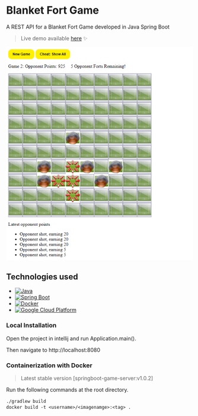 # Blanket Fort Game
A REST API for a Blanket Fort Game developed in Java Spring Boot

>Live demo available [here](https://springboot-game-server-mch4m52ieq-uc.a.run.app/) :sparkles:

![screenshot](./screenshot.png)

## Technologies used
* [![Java](https://img.shields.io/badge/Java-ED8B00?style=for-the-badge&logo=openjdk&logoColor=white)](https://www.java.com/en/)
* [![Spring Boot](https://img.shields.io/badge/SpringBoot-6DB33F?style=flat-square&logo=Spring&logoColor=white)](https://spring.io/projects/spring-boot)
* [![Docker](https://img.shields.io/badge/Docker-2496ED?style=flat-square&logo=docker&logoColor=white)](https://www.docker.com/)
* [![Google Cloud Platform](https://img.shields.io/badge/Google_Cloud_Platform-4285F4?style=flat-square&logo=google-cloud&logoColor=white)](https://cloud.google.com/)

### Local Installation
Open the project in intellij and run Application.main().

Then navigate to http://localhost:8080


### Containerization with Docker
>Latest stable version [springboot-game-server:v1.0.2]

Run the following commands at the root directory.
```
./gradlew build
docker build -t <username>/<imagenamge>:<tag> .
```